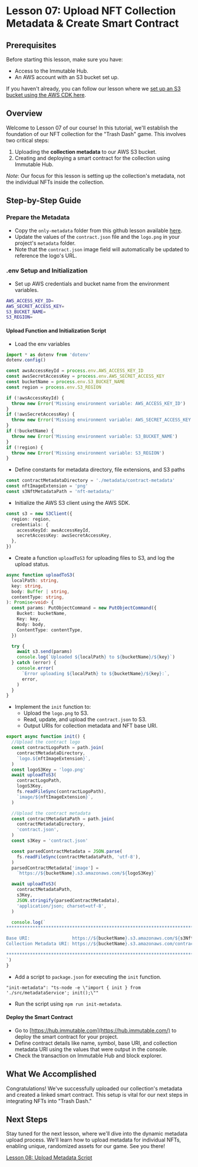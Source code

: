 # Lesson 07: Upload NFT Collection Metadata & Create Smart Contract

## Prerequisites
Before starting this lesson, make sure you have:
- Access to the Immutable Hub.
- An AWS account with an S3 bucket set up.

If you haven't already, you can follow our lesson where we [set up an S3 bucket using the AWS CDK here](../06-Creating-an-S3-Bucket-for-NFT-Metadata/README.md).

## Overview
Welcome to Lesson 07 of our course! In this tutorial, we'll establish the foundation of our NFT collection for the "Trash Dash" game. This involves two critical steps:
1. Uploading the **collection metadata** to our AWS S3 bucket.
2. Creating and deploying a smart contract for the collection using Immutable Hub.

*Note*: Our focus for this lesson is setting up the collection's metadata, not the individual NFTs inside the collection.

## Step-by-Step Guide

### Prepare the Metadata
- Copy the `only-metadata` folder from this github lesson available [here](..lessons/07-Upload-Initial-Metadata-&-Create-Smart-Contract/only-metadata).
- Update the values of the `contract.json` file and the `logo.png` in your project's `metadata` folder.
- Note that the `contract.json` image field will automatically be updated to reference the logo's URL.

### .env Setup and Initialization
- Set up AWS credentials and bucket name from the environment variables.

```sh
AWS_ACCESS_KEY_ID=
AWS_SECRET_ACCESS_KEY=
S3_BUCKET_NAME=
S3_REGION=
```

#### Upload Function and Initialization Script
- Load the env variables
```typescript
import * as dotenv from 'dotenv'
dotenv.config()

const awsAccessKeyId = process.env.AWS_ACCESS_KEY_ID
const awsSecretAccessKey = process.env.AWS_SECRET_ACCESS_KEY
const bucketName = process.env.S3_BUCKET_NAME
const region = process.env.S3_REGION

if (!awsAccessKeyId) {
  throw new Error('Missing environment variable: AWS_ACCESS_KEY_ID')
}
if (!awsSecretAccessKey) {
  throw new Error('Missing environment variable: AWS_SECRET_ACCESS_KEY')
}
if (!bucketName) {
  throw new Error('Missing environment variable: S3_BUCKET_NAME')
}
if (!region) {
  throw new Error('Missing environment variable: S3_REGION')
}
```
- Define constants for metadata directory, file extensions, and S3 paths
```typescript
const contractMetadataDirectory = './metadata/contract-metadata'
const nftImageExtension = 'png'
const s3NftMetadataPath = 'nft-metadata/'
```

- Initialize the AWS S3 client using the AWS SDK.
```typescript
const s3 = new S3Client({
  region: region,
  credentials: {
    accessKeyId: awsAccessKeyId,
    secretAccessKey: awsSecretAccessKey,
  },
})
```
- Create a function `uploadToS3` for uploading files to S3, and log the upload status.
```typescript
async function uploadToS3(
  localPath: string,
  key: string,
  body: Buffer | string,
  contentType: string,
): Promise<void> {
  const params: PutObjectCommand = new PutObjectCommand({
    Bucket: bucketName,
    Key: key,
    Body: body,
    ContentType: contentType,
  })

  try {
    await s3.send(params)
    console.log(`Uploaded ${localPath} to ${bucketName}/${key}`)
  } catch (error) {
    console.error(
      `Error uploading ${localPath} to ${bucketName}/${key}:`,
      error,
    )
  }
}
```
- Implement the `init` function to:
  - Upload the `logo.png` to S3.
  - Read, update, and upload the `contract.json` to S3.
  - Output URIs for collection metadata and NFT base URI.
```typescript
export async function init() {
  //Upload the contract logo
  const contractLogoPath = path.join(
    contractMetadataDirectory,
    `logo.${nftImageExtension}`,
  )
  const logoS3Key = 'logo.png'
  await uploadToS3(
    contractLogoPath,
    logoS3Key,
    fs.readFileSync(contractLogoPath),
    `image/${nftImageExtension}`,
  )

  //Upload the contract metadata
  const contractMetadataPath = path.join(
    contractMetadataDirectory,
    'contract.json',
  )
  const s3Key = 'contract.json'

  const parsedContractMetadata = JSON.parse(
    fs.readFileSync(contractMetadataPath, 'utf-8'),
  )
  parsedContractMetadata['image'] =
    `https://${bucketName}.s3.amazonaws.com/${logoS3Key}`

  await uploadToS3(
    contractMetadataPath,
    s3Key,
    JSON.stringify(parsedContractMetadata),
    'application/json; charset=utf-8',
  )

  console.log(`
******************************************************************************

Base URI:                https://${bucketName}.s3.amazonaws.com/${s3NftMetadataPath}
Collection Metadata URI: https://${bucketName}.s3.amazonaws.com/contract.json

******************************************************************************
`)
}
```
- Add a script to `package.json` for executing the `init` function.
```
"init-metadata": "ts-node -e \"import { init } from './src/metadataService'; init();\""
```
- Run the script using `npm run init-metadata`.

#### Deploy the Smart Contract
- Go to [https://hub.immutable.com](https://hub.immutable.com/) to deploy the smart contract for your project.
- Define contract details like name, symbol, base URI, and collection metadata URI using the values that were output in the console.
- Check the transaction on Immutable Hub and block explorer.

## What We Accomplished
Congratulations! We've successfully uploaded our collection's metadata and created a linked smart contract. This setup is vital for our next steps in integrating NFTs into "Trash Dash."

## Next Steps
Stay tuned for the next lesson, where we'll dive into the dynamic metadata upload process. We'll learn how to upload metadata for individual NFTs, enabling unique, randomized assets for our game. See you there!

[Lesson 08: Upload Metadata Script](../08-Dynamically-Upload-Metadata/README.md)
